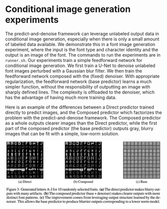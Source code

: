 # Conditional image generation experiments

The predict-and-denoise framework can leverage unlabeled output data in conditional image generation, especially when there is only a small amount of labeled data available.  We demonstrate this in a font image generation experiment, where the input is the font type and character identity and the output is an image of the font.
The commands to run the experiments are in `runner.sh`.
Our experiments train a simple feedforward network for conditional image generation. We first train a U-Net to denoise unlabeled font images perturbed with a Gaussian blur filter. We then train the feedforward network composed with the (fixed) denoiser. With appropriate regularization, the feedforward network (base predictor) learns a much simpler function, without the responsibility of outputting an image with sharply defined lines. The complexity is offloaded to the denoiser, which has the advantage of having much more training data.

Here is an example of the differences between a Direct predictor trained directly to predict images, and the Composed predictor which factorizes the problem with the predict-and-denoise framework. The Composed predictor as a whole outputs clearer images than the Direct predictor, while the first part of the composed predictor (the base predictor) outputs gray, blurry images that can be fit with a simple, low-norm solution.

![font generation](font-generation.png)
